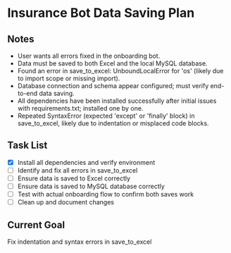 # Insurance Bot Data Saving Plan

## Notes
- User wants all errors fixed in the onboarding bot.
- Data must be saved to both Excel and the local MySQL database.
- Found an error in save_to_excel: UnboundLocalError for 'os' (likely due to import scope or missing import).
- Database connection and schema appear configured; must verify end-to-end data saving.
- All dependencies have been installed successfully after initial issues with requirements.txt; installed one by one.
- Repeated SyntaxError (expected 'except' or 'finally' block) in save_to_excel, likely due to indentation or misplaced code blocks.

## Task List
- [x] Install all dependencies and verify environment
- [ ] Identify and fix all errors in save_to_excel
- [ ] Ensure data is saved to Excel correctly
- [ ] Ensure data is saved to MySQL database correctly
- [ ] Test with actual onboarding flow to confirm both saves work
- [ ] Clean up and document changes

## Current Goal
Fix indentation and syntax errors in save_to_excel